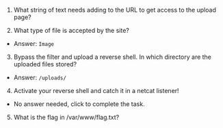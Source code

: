 1. What string of text needs adding to the URL to get access to the upload page?

2. What type of file is accepted by the site?
  - Answer: `Image`

3. Bypass the filter and upload a reverse shell. In which directory are the uploaded files stored?
  - Answer: `/uploads/`

4. Activate your reverse shell and catch it in a netcat listener!
  - No answer needed, click to complete the task.

5. What is the flag in /var/www/flag.txt?
